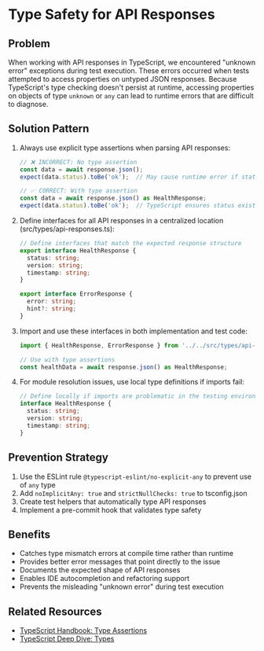 # Type Safety for API Responses

## Problem
When working with API responses in TypeScript, we encountered "unknown error" exceptions during test execution. These errors occurred when tests attempted to access properties on untyped JSON responses. Because TypeScript's type checking doesn't persist at runtime, accessing properties on objects of type `unknown` or `any` can lead to runtime errors that are difficult to diagnose.

## Solution Pattern
1. Always use explicit type assertions when parsing API responses:
   ```typescript
   // ❌ INCORRECT: No type assertion
   const data = await response.json();
   expect(data.status).toBe('ok');  // May cause runtime error if status doesn't exist
   
   // ✅ CORRECT: With type assertion
   const data = await response.json() as HealthResponse;
   expect(data.status).toBe('ok');  // TypeScript ensures status exists
   ```

2. Define interfaces for all API responses in a centralized location (src/types/api-responses.ts):
   ```typescript
   // Define interfaces that match the expected response structure
   export interface HealthResponse {
     status: string;
     version: string;
     timestamp: string;
   }
   
   export interface ErrorResponse {
     error: string;
     hint?: string;
   }
   ```

3. Import and use these interfaces in both implementation and test code:
   ```typescript
   import { HealthResponse, ErrorResponse } from '../../src/types/api-responses';
   
   // Use with type assertions
   const healthData = await response.json() as HealthResponse;
   ```

4. For module resolution issues, use local type definitions if imports fail:
   ```typescript
   // Define locally if imports are problematic in the testing environment
   interface HealthResponse {
     status: string;
     version: string;
     timestamp: string;
   }
   ```

## Prevention Strategy
1. Use the ESLint rule `@typescript-eslint/no-explicit-any` to prevent use of `any` type
2. Add `noImplicitAny: true` and `strictNullChecks: true` to tsconfig.json
3. Create test helpers that automatically type API responses
4. Implement a pre-commit hook that validates type safety

## Benefits
- Catches type mismatch errors at compile time rather than runtime
- Provides better error messages that point directly to the issue
- Documents the expected shape of API responses
- Enables IDE autocompletion and refactoring support
- Prevents the misleading "unknown error" during test execution

## Related Resources
- [TypeScript Handbook: Type Assertions](https://www.typescriptlang.org/docs/handbook/basic-types.html#type-assertions)
- [TypeScript Deep Dive: Types](https://basarat.gitbook.io/typescript/type-system)